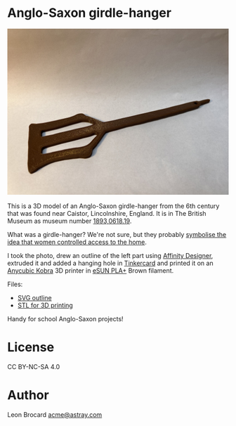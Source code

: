 # Anglo-Saxon girdle-hanger

![A printed girdle-hanger](girdle-hanger.jpg)

This is a 3D model of an Anglo-Saxon girdle-hanger from the 6th century that was found near Caistor, Lincolnshire, England. It is in The British Museum as museum number [1893,0618.19](https://www.britishmuseum.org/collection/object/H_1893-0618-19).

What was a girdle-hanger? We're not sure, but they probably [symbolise the idea that women controlled access to the home](http://teachinghistory100.org/objects/about_the_object/anglo_saxon_womans_key).

I took the photo, drew an outline of the left part using [Affinity Designer](https://affinity.serif.com/en-gb/designer/), extruded it and added a hanging hole in [Tinkercard](https://www.tinkercad.com/) and printed it on an [Anycubic Kobra](https://www.anycubic.com/products/kobra) 3D printer in [eSUN PLA+](https://www.esun3d.com/pla-pro-product/) Brown filament.

Files:

- [SVG outline](/girdle-hanger.svg)
- [STL for 3D printing](/girdle-hanger.stl)

Handy for school Anglo-Saxon projects!

# License

CC BY-NC-SA 4.0

# Author

Leon Brocard acme@astray.com